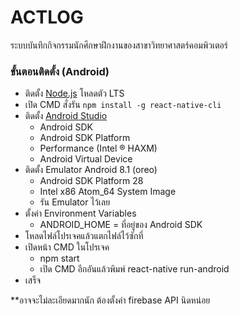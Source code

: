 # ACTLOG

ระบบบันทึกกิจกรรมนักศึกษาฝึกงานของสาขาวิทยาศาสตร์คอมพิวเตอร์

### ขั้นตอนติดตั้ง (Android)
* ติดตั้ง [Node.js](https://nodejs.org) โหลดตัว LTS
* เปิด CMD สั่งรัน 
  ```npm install -g react-native-cli```
* ติดตั้ง [Android Studio](https://developer.android.com/studio/)
  - Android SDK
  - Android SDK Platform
  - Performance (Intel ® HAXM)
  - Android Virtual Device
* ติดตั้ง Emulator Android 8.1 (oreo)
  - Android SDK Platform 28
  - Intel x86 Atom_64 System Image
  - รัน Emulator ไว้เลย
* ตั้งค่า Environment Variables
  - ANDROID_HOME = ที่อยู่ของ Android SDK
* โหลดไฟล์โปรเจคแล้วแตกไฟล์ไว้ซักที่
* เปิดหน้า CMD ในโปรเจค
  - npm start
  - เปิด CMD อีกอันแล้วพิมพ์ react-native run-android
* เสร็จ

**อาจจะไม่ละเอียดมากนัก ต้องตั้งค่า firebase API นิดหน่อย
